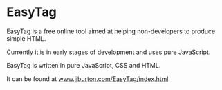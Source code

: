 EasyTag
=======

EasyTag is a free online tool aimed at helping non-developers to produce simple HTML. 

Currently it is in early stages of development and uses pure JavaScript.

EasyTag is written in pure JavaScript, CSS and HTML.

It can be found at www.jjburton.com/EasyTag/index.html
